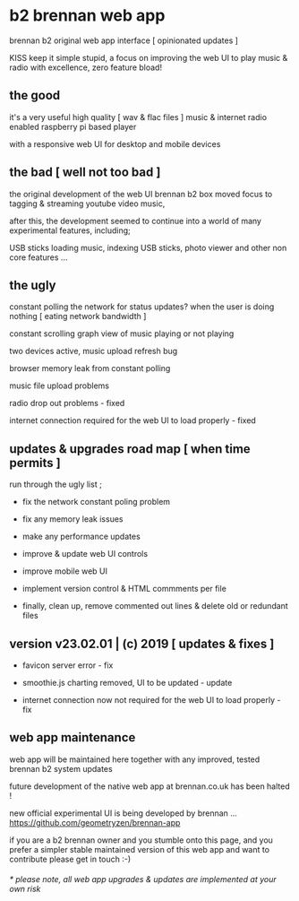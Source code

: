 # b2 brennan web app

brennan b2 original web app interface [ opinionated updates ]

KISS keep it simple stupid, a focus on improving the web UI to play music & radio with excellence, zero feature bload!


## the good

it's a very useful high quality [ wav & flac files ] music & internet radio enabled raspberry pi based player

with a responsive web UI for desktop and mobile devices


## the bad [ well not too bad ]

the original development of the web UI brennan b2 box moved focus to tagging & streaming youtube video music,

after this, the development seemed to continue into a world of many experimental features, including;

USB sticks loading music, indexing USB sticks, photo viewer and other non core features ...


## the ugly

constant polling the network for status updates? when the user is doing nothing [ eating network bandwidth ]

constant scrolling graph view of music playing or not playing

two devices active, music upload refresh bug

browser memory leak from constant polling

music file upload problems

radio drop out problems - fixed

internet connection required for the web UI to load properly - fixed


## updates & upgrades road map [ when time permits ]

run through the ugly list ;

- fix the network constant poling problem

- fix any memory leak issues

- make any performance updates

- improve & update web UI controls

- improve mobile web UI

- implement version control & HTML commments per file

- finally, clean up, remove commented out lines & delete old or redundant files 


## version v23.02.01 | (c) 2019 [ updates & fixes ]

- favicon server error - fix

- smoothie.js charting removed, UI to be updated - update

- internet connection now not required for the web UI to load properly - fix


## web app maintenance

web app will be maintained here together with any improved, tested brennan b2 system updates 

future development of the native web app at brennan.co.uk has been halted !

new official experimental UI is being developed by brennan ... https://github.com/geometryzen/brennan-app 

if you are a b2 brennan owner and you stumble onto this page, and you prefer a simpler stable maintained version of this web app and want to contribute please get in touch :-)

###### * please note, all web app upgrades & updates are implemented at your own risk
